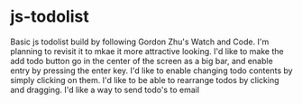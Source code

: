 # js-todolist
Basic js todolist build by following Gordon Zhu's Watch and Code.
I'm planning to revisit it to mkae it more attractive looking.
I'd like to make the add todo button go in the center of the screen as a big bar, and enable entry by pressing the enter key.
I'd like to enable changing todo contents by simply clicking on them.
I'd like to be able to rearrange todos by clicking and dragging.
I'd like a way to send todo's to email
